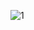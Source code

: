 ![1](https://github.com/ruchibajra/Portfolio-Website/assets/107541608/be69dded-b074-45d0-968d-a48c0e2249c9)
